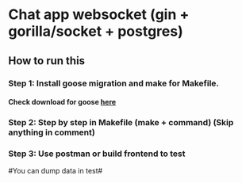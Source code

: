 <h1>Chat app websocket (gin + gorilla/socket + postgres)</h1>
<h2>How to run this</h2>
<h3>
    Step 1: Install goose migration and make for Makefile. 
</h3>
    <h4>
        Check download for goose <a href="https://github.com/pressly/goose">here</a>
    </h4>
<h3>
    Step 2: Step by step in Makefile (make + command) (Skip anything in comment)
</h3>
<h3>
    Step 3: Use postman or build frontend to test
</h3>

<p>#You can dump data in test#</p>

